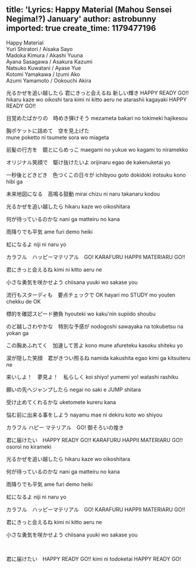 title: 'Lyrics: Happy Material (Mahou Sensei Negima!?) January'
author: astrobunny
imported: true
create_time: 1179477196
---
  
Happy Material  
Yuri Shiratori / Aisaka Sayo  
Madoka Kimura / Akashi Yuuna  
Ayana Sasagawa / Asakura Kazumi  
Natsuko Kuwatani / Ayase Yue  
Kotomi Yamakawa / Izumi Ako  
Azumi Yamamoto / Ookouchi Akira  
  
光るかぜを追い越したら 君にきっと会えるね 新しい輝き HAPPY READY GO!!  
hikaru kaze wo oikoshi tara kimi ni kitto aeru ne atarashii kagayaki  HAPPY READY GO!!  
  
<p class="vspace">目覚めたばかりの　時めき弾けそう  
mezameta bakari no  tokimeki hajikesou  
  
胸ポケットに詰めて　空を見上げた  
mune poketto ni tsumete  sora wo miageta  
  
<p class="vspace">  前髪の行方を　鏡とにらめっこ  
maegami no yukue wo  kagami to niramekko  
  
<p class="vspace">  オリジナル笑顔で　駆け抜けたいよ  
orijinaru egao de  kakenuketai yo  
  
<p class="vspace">一秒後とどきどき　色つくこの日々が  
ichibyou goto dokidoki  irotsuku kono hibi ga  
  
<p class="vspace"> 未来地図になる　高鳴る鼓動  
mirai chizu ni naru  takanaru kodou  
  
<p class="vspace">光るかぜを追い越したら  
hikaru kaze wo oikoshitara  
  
<p class="vspace"> 何が待っているのかな  
nani ga matteiru no kana  
  
<p class="vspace">雨降りでも平気  
ame furi demo heiki  
  
<p class="vspace">虹になるよ  
niji ni naru yo  
  
<p class="vspace"> カラフル　ハッピーマテリアル　GO!  
KARAFURU HAPPII MATERIARU GO!!  
  
<p class="vspace"> 君にきっと会えるね  
kimi ni kitto aeru ne  
  
<p class="vspace">小さな勇気を咲かせよう  
chiisana yuuki wo  sakase you  
  
<p class="vspace">流行もスターディも　要点チェックで OK  
hayari mo STUDY mo youten chekku de OK  
  
<p class="vspace"> 標的を確認スピード勝負  
hyouteki wo kaku'nin supiido shoubu  
  
<p class="vspace">のど越しさわやかな　特別な予感が  
nodogoshi sawayaka na tokubetsu na yokan ga  
  
<p class="vspace">この胸あふれてく　加速して苦よ  
kono mune afureteku kasoku shiteku yo  
  
<p class="vspace">涙が隠した笑顔　君がきつい照るね  
namida kakushita egao  kimi ga kitsuiteru ne  
  
<p class="vspace"> 来いしよ！　夢見よ！　私らしく  
koi shiyo!  yumemi yo!  watashi rashiku  
  
<p class="vspace">願いの先へジャンプしたら  
negai no saki e JUMP shitara  
  
<p class="vspace"> 受け止めてくれるかな  
uketomete kureru kana  
  
<p class="vspace"> 悩む前に出来る事をしよう  
nayamu mae ni dekiru koto wo shiyou  
<p class="vspace">  カラフル ハピー マテリアル　GO!    御そろいの煌き</p>  
君に届けたい　HAPPY READY GO!!  
KARAFURU HAPPII MATERIARU GO!! osoroi no kirameki  
  
<p class="vspace">光るかぜを追い越したら  
hikaru kaze wo oikoshitara  
  
<p class="vspace"> 何が待っているのかな  
nani ga matteiru no kana  
  
<p class="vspace">雨降りでも平気  
ame furi demo heiki  
  
<p class="vspace">虹になるよ  
niji ni naru yo  
  
<p class="vspace"> カラフル　ハッピーマテリアル　GO!  
KARAFURU HAPPII MATERIARU GO!!  
  
<p class="vspace"> 君にきっと会えるね  
kimi ni kitto aeru ne  
  
<p class="vspace">小さな勇気を咲かせよう  
chiisana yuuki wo  sakase you  
<p class="vspace">&nbsp;</p>  
  
<p class="vspace">    君に届けたい　HAPPY READY GO!!  
kimi ni todoketai  HAPPY READY GO!
